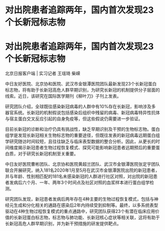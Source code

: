 # 对出院患者追踪两年，国内首次发现23个长新冠标志物

# 对出院患者追踪两年，国内首次发现23个长新冠标志物

北京日报客户端 | 实习记者 王瑶琦 柴嵘

中日友好医院、北京协和医院、武汉市金银潭医院团队最新发现23个长新冠蛋白标志物，将有助于长新冠高危人群早期识别，为研究长新冠的机制提供分子层面的线索。近日，该研究在国际医学期刊《柳叶刀》子刊上发表。

研究团队介绍，全球既往感染新冠病毒的人群中有10%存在长新冠，影响涉及多器官系统。长新冠的机制假说包括感染后组织中残留的病毒、新冠病毒特异性抗体与宿主蛋白交叉反应引起的自身免疫等，但这些假说仍需要进一步验证。

目前长新冠的诊断和治疗仍具有挑战性，缺乏早期识别及干预的生物标志物。蛋白组学是发现长新冠相关生物标志物的重要途径，但既往发表的新冠病毒远期蛋白组学研究随访时间较短，且往往缺乏与临床表型数据的整合分析。因此，从更长的时间维度揭示新冠患者生物过程恢复模式、探究可能影响新冠患者远期预后的重要蛋白质，对于研究长新冠机制至关重要。

中日友好医院曹彬团队、北京协和医院黄超兰团队、武汉市金银潭医院张定宇团队联合开展研究，纳入181名2020年1月至5月在武汉市金银潭医院出院的新冠患者，并与年龄、性别相匹配的181名未感染新冠的人群进行社区对照，对出院的新冠患者发病后六个月、一年、两年3个时间点及社区对照的血浆样本进行蛋白组学检测。

研究团队发现，新冠患者发病后两年存在4种主要的生物过程恢复模式，包括与神经元生成和分化相关的通路在感染后2年内持续受到抑制等。最终，以多系统表型驱动在4种生物过程恢复模式的重点通路中，研究团队获得23个有潜在临床应用价值的长新冠蛋白标志物，标志物与肺功能、长新冠核心症状等相关联，这将有助于长新冠高危人群早期识别，并为新干预措施的研发提供靶点。

